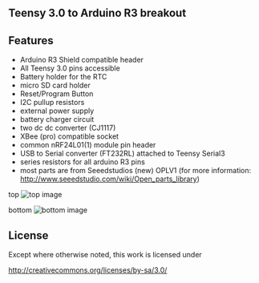 ## Teensy 3.0 to Arduino R3 breakout

## Features
- Arduino R3 Shield compatible header
- All Teensy 3.0 pins accessible 
- Battery holder for the RTC
- micro SD card holder
- Reset/Program Button
- I2C pullup resistors
- external power supply
- battery charger circuit
- two dc dc converter (CJ1117)
- XBee (pro) compatible socket
- common nRF24L01(1) module pin header
- USB to Serial converter (FT232RL) attached to Teensy Serial3
- series resistors for all arduino R3 pins
- most parts are from Seeedstudios (new) OPLV1 (for more information: http://www.seeedstudio.com/wiki/Open_parts_library)



top
![top image](https://raw.github.com/thewknd/Teensy3.0ToArduinoR3/V5/top.png)


bottom
![bottom image](https://raw.github.com/thewknd/Teensy3.0ToArduinoR3/V5/bottom.png)


## License
Except where otherwise noted, this work is licensed under 

http://creativecommons.org/licenses/by-sa/3.0/
